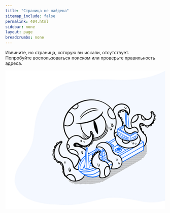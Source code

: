 ```yaml
---
title: "Страница не найдена"
sitemap_include: false
permalink: 404.html
sidebar: none
layout: page
breadcrumbs: none
---
```


Извините, но страница, которую вы искали, отсутствует.<br>
Попробуйте воспользоваться поиском или проверьте правильность адреса.

<div class="error-image">
    <img src="/assets/images/404.png" alt="404" data-proofer-ignore>
</div>
